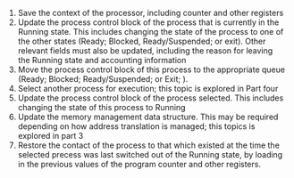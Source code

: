 1. Save the context of the processor, including counter and other registers
2. Update the process control block of the process that is currently in the Running state. This includes changing the state of the process to one of the other states (Ready; Blocked, Ready/Suspended; or exit). Other relevant fields must also be updated, including the reason for leaving the Running state and accounting information
3. Move the process control block of this process to the appropriate queue (Ready; Blocked; Ready/Suspended; or Exit; ).
4. Select another process for execution; this topic is explored in Part four
5. Update the process control block of the process selected. This includes changing the state of this process to Running
6. Update the memory management data structure. This may be required depending on how address translation is managed; this topics is explored in part 3
7. Restore the contact of the process to that which existed at the time the selected precess was last switched out of the Running state, by loading in the previous values of the program counter and other registers.